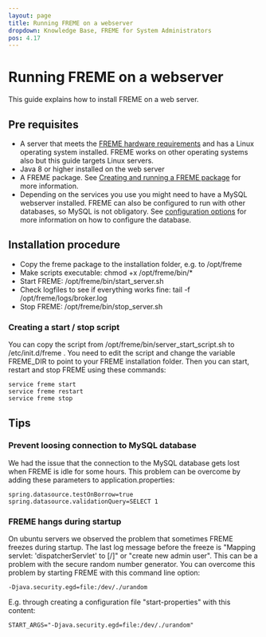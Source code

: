 ```yaml
---
layout: page
title: Running FREME on a webserver
dropdown: Knowledge Base, FREME for System Administrators
pos: 4.17
---
```

# Running FREME on a webserver

This guide explains how to install FREME on a web server.

## Pre requisites

* A server that meets the [FREME hardware requirements](freme-hardware-requirements.html) and has a Linux operating system installed. FREME works on other operating systems also but this guide targets Linux servers.
* Java 8 or higher installed on the web server
* A FREME package. See [Creating and running a FREME package](creating-and-running-a-freme-package.html) for more information.
* Depending on the services you use you might need to have a MySQL webserver installed. FREME can also be configured to run with other databases, so MySQL is not obligatory. See [configuration options](http://api-dev.freme-project.eu/doc/knowledge-base/freme-for-sysadmins/configuration-options.html) for more information on how to configure the database.

## Installation procedure

* Copy the freme package to the installation folder, e.g. to /opt/freme
* Make scripts executable: chmod +x /opt/freme/bin/*
* Start FREME: /opt/freme/bin/start_server.sh
* Check logfiles to see if everything works fine: tail -f /opt/freme/logs/broker.log
* Stop FREME: /opt/freme/bin/stop_server.sh

### Creating a start / stop script

You can copy the script from /opt/freme/bin/server_start_script.sh to /etc/init.d/freme . You need to edit the script and change the variable FREME_DIR to point to your FREME installation folder. Then you can start, restart and stop FREME using these commands:

```
service freme start
service freme restart
service freme stop
```

## Tips

### Prevent loosing connection to MySQL database

We had the issue that the connection to the MySQL database gets lost when FREME is idle for some hours. This problem can be overcome by adding these parameters to application.properties:

```
spring.datasource.testOnBorrow=true
spring.datasource.validationQuery=SELECT 1
```

### FREME hangs during startup

On ubuntu servers we observed the problem that sometimes FREME freezes during startup. The last log message before the freeze is "Mapping servlet: 'dispatcherServlet' to [/]" or "create new admin user". This can be a problem with the secure random number generator. You can overcome this problem by starting FREME with this command line option:

```
-Djava.security.egd=file:/dev/./urandom
```

E.g. through creating a configuration file "start-properties" with this content:

```
START_ARGS="-Djava.security.egd=file:/dev/./urandom"
```
